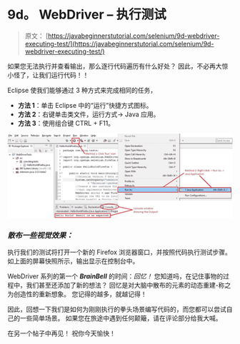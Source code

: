 # 9d。 WebDriver – 执行测试

> 原文： [https://javabeginnerstutorial.com/selenium/9d-webdriver-executing-test/](https://javabeginnerstutorial.com/selenium/9d-webdriver-executing-test/)

如果您无法执行并查看输出，那么逐行代码遍历有什么好处？ 因此，不必再大惊小怪了，让我们运行代码！！

Eclipse 使我们能够通过 3 种方式来完成相同的任务，

*   **方法 1**：单击 Eclipse 中的“运行”快捷方式图标。
*   **方法 2**：右键单击类文件，运行方式-> Java 应用。
*   **方法 3**：使用组合键 CTRL + F11。

![Test execution](img/c351fb5a9a535fca616a318ec05a50be.png)

### *散布一些视觉效果：*

执行我们的测试将打开一个新的 Firefox 浏览器窗口，并按照代码执行测试步骤。 如上面的屏幕快照所示，输出显示在控制台中。

WebDriver 系列的第一个 ***BrainBell*** 的时间：*回忆！* 您知道吗，在记住事物的过程中，我们甚至还添加了新的想法？ 回忆是对大脑中散布的元素的动态重建-称之为创造性的重新想象。 您记得的越多，就越记得！

因此，回想一下我们是如何为刚刚执行的拳头场景编写代码的，而您都可以尝试自己的一些简单场景。 如果您在旅途中遇到任何颠簸，请在评论部分给我大喊。

在另一个帖子中再见！ 祝你今天愉快！

